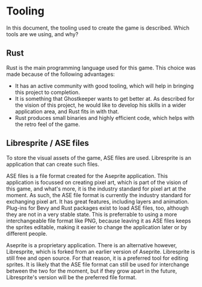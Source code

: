 Tooling
====
In this document, the tooling used to create the game is described. Which tools are we using, and why?

Rust
----
Rust is the main programming language used for this game. This choice was made because of the following advantages:
- It has an active community with good tooling, which will help in bringing this project to completion.
- It is something that Ghostkeeper wants to get better at. As described for the vision of this project, he would like to develop his skills in a wider application area, and Rust fits in with that.
- Rust produces small binaries and highly efficient code, which helps with the retro feel of the game.

Libresprite / ASE files
----
To store the visual assets of the game, ASE files are used. Libresprite is an application that can create such files.

ASE files is a file format created for the Aseprite application. This application is focussed on creating pixel art, which is part of the vision of this game, and what's more, it is the industry standard for pixel art at the moment. As such, the ASE file format is currently the industry standard for exchanging pixel art. It has great features, including layers and animation. Plug-ins for Bevy and Rust packages exist to load ASE files, too, although they are not in a very stable state. This is preferrable to using a more interchangeable file format like PNG, because leaving it as ASE files keeps the sprites editable, making it easier to change the application later or by different people.

Aseprite is a proprietary application. There is an alternative however, Libresprite, which is forked from an earlier version of Aseprite. Libresprite is still free and open source. For that reason, it is a preferred tool for editing sprites. It is likely that the ASE file format can still be used for interchange between the two for the moment, but if they grow apart in the future, Libresprite's version will be the preferred file format.
